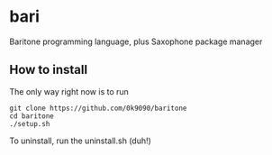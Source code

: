 # bari
Baritone programming language, plus Saxophone package manager
## How to install
The only way right now is to run
```
git clone https://github.com/0k9090/baritone
cd baritone
./setup.sh
```
To uninstall, run the uninstall.sh (duh!)
